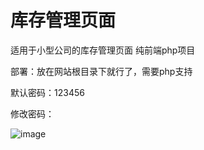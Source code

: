 # 库存管理页面
适用于小型公司的库存管理页面
纯前端php项目

部署：放在网站根目录下就行了，需要php支持

默认密码：123456













修改密码：


![image](https://github.com/user-attachments/assets/8783cf0d-3c5a-4f31-a9d3-b2e99b4cdd43)

